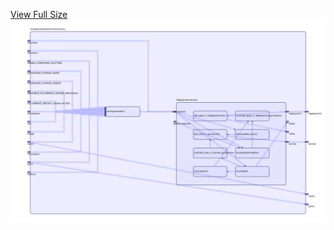 [View Full Size](https://raw.githubusercontent.com/mingfang/terraform-k8s-modules/master/modules/weaviate/contextionary/diagram.svg?sanitize=true)<img src="diagram.svg"/>
